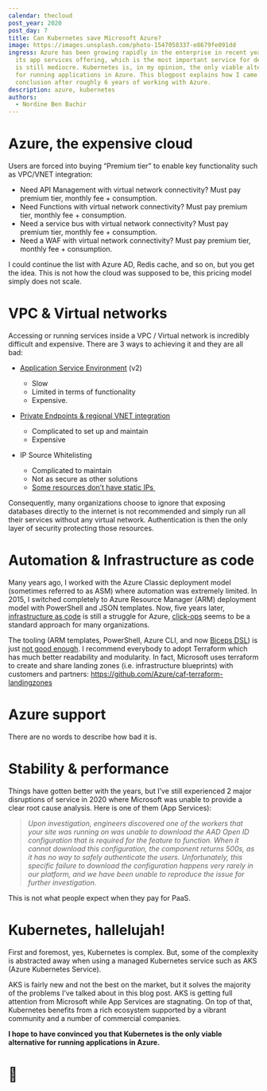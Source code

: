 ```yaml
---
calendar: thecloud
post_year: 2020
post_day: 7
title: Can Kubernetes save Microsoft Azure?
image: https://images.unsplash.com/photo-1547058337-e8679fe091dd
ingress: Azure has been growing rapidly in the enterprise in recent years. But
  its app services offering, which is the most important service for developers,
  is still mediocre. Kubernetes is, in my opinion, the only viable alternative
  for running applications in Azure. This blogpost explains how I came to that
  conclusion after roughly 6 years of working with Azure.
description: azure, kubernetes
authors:
  - Nordine Ben Bachir
---
```

# Azure, the expensive cloud

Users are forced into buying “Premium tier” to enable key functionality such as VPC/VNET integration:

* Need API Management with virtual network connectivity? Must pay premium tier, monthly fee + consumption.
* Need Functions with virtual network connectivity? Must pay premium tier, monthly fee + consumption.
* Need a service bus with virtual network connectivity? Must pay premium tier, monthly fee + consumption.
* Need a WAF with virtual network connectivity? Must pay premium tier, monthly fee + consumption.

I could continue the list with Azure AD, Redis cache, and so on, but you get the idea. This is not how the cloud was supposed to be, this pricing model simply does not scale.

# VPC & Virtual networks

Accessing or running services inside a VPC / Virtual network is incredibly difficult and expensive. There are 3 ways to achieving it and they are all bad:

* [Application Service Environment](https://github.com/uglide/azure-content/blob/master/articles/app-service-web/app-service-web-how-to-create-an-app-service-environment.md) (v2)

  * Slow
  * Limited in terms of functionality
  * Expensive.
* [Private Endpoints & regional VNET integration](https://docs.microsoft.com/en-us/azure/app-service/web-sites-integrate-with-vnet)

  * Complicated to set up and maintain
  * Expensive 
* IP Source Whitelisting

  * Complicated to maintain
  * Not as secure as other solutions
  * [Some resources don’t have static IPs ](https://docs.microsoft.com/en-us/azure/app-service/overview-inbound-outbound-ips)

Consequently, many organizations choose to ignore that exposing databases directly to the internet is not recommended and simply run all their services without any virtual network. Authentication is then the only layer of security protecting those resources.

# Automation & Infrastructure as code 

Many years ago, I worked with the Azure Classic deployment model (sometimes referred to as ASM) where automation was extremely limited. In 2015, I switched completely to Azure Resource Manager (ARM) deployment model with PowerShell and JSON templates. Now, five years later, [infrastructure as code](https://martinfowler.com/bliki/InfrastructureAsCode.html) is still a struggle for Azure, [click-ops](https://www.august.com.au/blog/killing-click-ops-what-it-is-why-its-problematic-and-how-to-avoid-it/) seems to be a standard approach for many organizations. 

The tooling (ARM templates, PowerShell, Azure CLI, and now [Biceps DSL](https://github.com/Azure/bicep)) is just [not good enough](https://itnext.io/azure-arm-templates-are-broken-671f32ea63c5). I recommend everybody to adopt Terraform which has much better readability and modularity. In fact, Microsoft uses terraform to create and share landing zones (i.e. infrastructure blueprints) with customers and partners: <https://github.com/Azure/caf-terraform-landingzones>

# Azure support

There are no words to describe how bad it is. 

# Stability & performance

Things have gotten better with the years, but I’ve still experienced 2 major disruptions of service in 2020 where Microsoft was unable to provide a clear root cause analysis. Here is one of them (App Services):

> *Upon investigation, engineers discovered one of the workers that your site was running on was unable to download the AAD Open ID configuration that is required for the feature to function. When it cannot download this configuration, the component returns 500s, as it has no way to safely authenticate the users. Unfortunately, this specific failure to download the configuration happens very rarely in our platform, and we have been unable to reproduce the issue for further investigation.*

This is not what people expect when they pay for PaaS.

# Kubernetes, hallelujah!

First and foremost, yes, Kubernetes is complex. But, some of the complexity is abstracted away when using a managed Kubernetes service such as AKS (Azure Kubernetes Service).

AKS is fairly new and not the best on the market, but it solves the majority of the problems I’ve talked about in this blog post. AKS is getting full attention from Microsoft while App Services are stagnating. On top of that, Kubernetes benefits from a rich ecosystem supported by a vibrant community and a number of commercial companies. 

**I hope to have convinced you that Kubernetes is the only viable alternative for running applications in Azure.**

# 👋